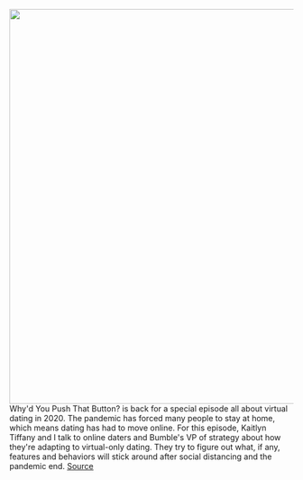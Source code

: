 <img src='https://cdn.vox-cdn.com/thumbor/2HSz-FXc-kh-FeM2FLvNn07yjM0=/0x0:3000x3000/1200x0/filters:focal(0x0:3000x3000):no_upscale()/cdn.vox-cdn.com/uploads/chorus_asset/file/20084948/WYPTB_Cover_Art_071320.png' width='700px' /><br/>
Why'd You Push That Button? is back for a special episode all about virtual dating in 2020. The pandemic has forced many people to stay at home, which means dating has had to move online. For this episode, Kaitlyn Tiffany and I talk to online daters and Bumble's VP of strategy about how they're adapting to virtual-only dating. They try to figure out what, if any, features and behaviors will stick around after social distancing and the pandemic end.
<a href='https://www.theverge.com/21324221/tinder-bumble-video-virtual-dating-calls-feature-whyd-you-push-that-button-podcast'> Source <a/>